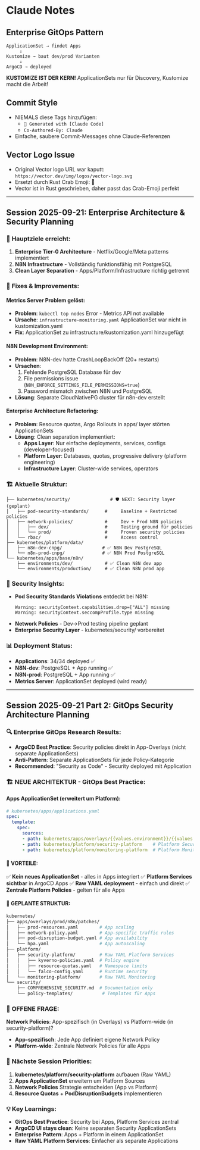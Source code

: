 # Claude Notes

## Enterprise GitOps Pattern
```
ApplicationSet → findet Apps
     ↓
Kustomize → baut dev/prod Varianten
     ↓
ArgoCD → deployed
```

**KUSTOMIZE IST DER KERN!** ApplicationSets nur für Discovery, Kustomize macht die Arbeit!

## Commit Style
- NIEMALS diese Tags hinzufügen:
  - `🤖 Generated with [Claude Code]`
  - `Co-Authored-By: Claude`
- Einfache, saubere Commit-Messages ohne Claude-Referenzen

## Vector Logo Issue
- Original Vector logo URL war kaputt: `https://vector.dev/img/logos/vector-logo.svg`
- Ersetzt durch Rust Crab Emoji: 🦀
- Vector ist in Rust geschrieben, daher passt das Crab-Emoji perfekt

---

## Session 2025-09-21: Enterprise Architecture & Security Planning

### 🎯 **Hauptziele erreicht:**
1. **Enterprise Tier-0 Architecture** - Netflix/Google/Meta patterns implementiert
2. **N8N Infrastructure** - Vollständig funktionsfähig mit PostgreSQL
3. **Clean Layer Separation** - Apps/Platform/Infrastructure richtig getrennt

### 🔧 **Fixes & Improvements:**

#### **Metrics Server Problem gelöst:**
- **Problem**: `kubectl top nodes` Error - Metrics API not available
- **Ursache**: `infrastructure-monitoring.yaml` ApplicationSet war nicht in kustomization.yaml
- **Fix**: ApplicationSet zu infrastructure/kustomization.yaml hinzugefügt

#### **N8N Development Environment:**
- **Problem**: N8N-dev hatte CrashLoopBackOff (20+ restarts)
- **Ursachen**:
  1. Fehlende PostgreSQL Database für dev
  2. File permissions issue (`N8N_ENFORCE_SETTINGS_FILE_PERMISSIONS=true`)
  3. Password mismatch zwischen N8N und PostgreSQL
- **Lösung**: Separate CloudNativePG cluster für n8n-dev erstellt

#### **Enterprise Architecture Refactoring:**
- **Problem**: Resource quotas, Argo Rollouts in apps/ layer störten ApplicationSets
- **Lösung**: Clean separation implementiert:
  - **Apps Layer**: Nur einfache deployments, services, configs (developer-focused)
  - **Platform Layer**: Databases, quotas, progressive delivery (platform engineering)
  - **Infrastructure Layer**: Cluster-wide services, operators

### 🏗️ **Aktuelle Struktur:**
```
├── kubernetes/security/               # 🛡️ NEXT: Security layer (geplant)
│   ├── pod-security-standards/      #     Baseline + Restricted policies
│   ├── network-policies/            #     Dev + Prod N8N policies
│   │   ├── dev/                     #     Testing ground für policies
│   │   └── prod/                    #     Proven security policies
│   └── rbac/                        #     Access control
├── kubernetes/platform/data/
│   ├── n8n-dev-cnpg/               # ✅ N8N Dev PostgreSQL
│   └── n8n-prod-cnpg/              # ✅ N8N Prod PostgreSQL
└── kubernetes/apps/base/n8n/
    ├── environments/dev/            # ✅ Clean N8N dev app
    └── environments/production/     # ✅ Clean N8N prod app
```

### 🚨 **Security Insights:**
- **Pod Security Standards Violations** entdeckt bei N8N:
  ```
  Warning: securityContext.capabilities.drop=["ALL"] missing
  Warning: securityContext.seccompProfile.type missing
  ```
- **Network Policies** - Dev→Prod testing pipeline geplant
- **Enterprise Security Layer** - kubernetes/security/ vorbereitet

### 📊 **Deployment Status:**
- **Applications**: 34/34 deployed ✅
- **N8N-dev**: PostgreSQL + App running ✅
- **N8N-prod**: PostgreSQL + App running ✅
- **Metrics Server**: ApplicationSet deployed (wird ready)

---

## Session 2025-09-21 Part 2: GitOps Security Architecture Planning

### 🔍 **Enterprise GitOps Research Results:**
- **ArgoCD Best Practice**: Security policies direkt in App-Overlays (nicht separate ApplicationSets)
- **Anti-Pattern**: Separate ApplicationSets für jede Policy-Kategorie
- **Recommended**: "Security as Code" - Security deployed mit Application

### 🏗️ **NEUE ARCHITEKTUR - GitOps Best Practice:**

#### **Apps ApplicationSet (erweitert um Platform):**
```yaml
# kubernetes/apps/applications.yaml
spec:
  template:
    spec:
      sources:
      - path: kubernetes/apps/overlays/{{values.environment}}/{{values.name}}
      - path: kubernetes/platform/security-platform    # Platform Security
      - path: kubernetes/platform/monitoring-platform  # Platform Monitoring
```

#### **🎯 VORTEILE:**
✅ **Kein neues ApplicationSet** - alles in Apps integriert
✅ **Platform Services sichtbar** in ArgoCD Apps
✅ **Raw YAML deployment** - einfach und direkt
✅ **Zentrale Platform Policies** - gelten für alle Apps

#### **📁 GEPLANTE STRUKTUR:**
```bash
kubernetes/
├── apps/overlays/prod/n8n/patches/
│   ├── prod-resources.yaml        # App scaling
│   ├── network-policy.yaml        # App-specific traffic rules
│   ├── pod-disruption-budget.yaml # App availability
│   └── hpa.yaml                   # App autoscaling
├── platform/
│   ├── security-platform/         # Raw YAML Platform Services
│   │   ├── kyverno-policies.yaml  # Policy engine
│   │   ├── resource-quotas.yaml   # Namespace limits
│   │   └── falco-config.yaml      # Runtime security
│   └── monitoring-platform/       # Raw YAML Monitoring
└── security/
    ├── COMPREHENSIVE_SECURITY.md  # Documentation only
    └── policy-templates/           # Templates für Apps
```

### 🤔 **OFFENE FRAGE:**
**Network Policies**: App-spezifisch (in Overlays) vs Platform-wide (in security-platform)?
- **App-spezifisch**: Jede App definiert eigene Network Policy
- **Platform-wide**: Zentrale Network Policies für alle Apps

### 🎯 **Nächste Session Priorities:**
1. **kubernetes/platform/security-platform** aufbauen (Raw YAML)
2. **Apps ApplicationSet** erweitern um Platform Sources
3. **Network Policies** Strategie entscheiden (App vs Platform)
4. **Resource Quotas** + **PodDisruptionBudgets** implementieren

### 💡 **Key Learnings:**
- **GitOps Best Practice**: Security bei Apps, Platform Services zentral
- **ArgoCD UI stays clean**: Keine separaten Security ApplicationSets
- **Enterprise Pattern**: Apps + Platform in einem ApplicationSet
- **Raw YAML Platform Services**: Einfacher als separate Applications